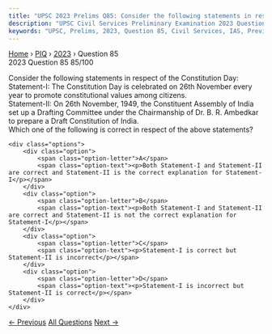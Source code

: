 ```yaml
---
title: "UPSC 2023 Prelims Q85: Consider the following statements in respect of the Constitu..."
description: "UPSC Civil Services Preliminary Examination 2023 Question 85 with options and answer"
keywords: "UPSC, Prelims, 2023, Question 85, Civil Services, IAS, Previous Year Questions"
---
```


<nav class="breadcrumb">
    <a href="../../">Home</a>
    <span>›</span>
    <a href="../">PIQ</a>
    <span>›</span>
    <a href="./">2023</a>
    <span>›</span>
    <span>Question 85</span>
</nav>

<div class="question-header">
    <div class="question-meta">
        <span class="year-badge">2023</span>
        <span class="question-number">Question 85</span>
        <span class="progress">85/100</span>
    </div>
    <div class="progress-bar">
        <div class="progress-fill" style="width: 85.0%"></div>
    </div>
</div>

<div class="question-content">
    <div class="question-text">
        <p>Consider the following statements in respect of the Constitution Day: <br />
Statement-I: The Constitution Day is celebrated on 26th November every year to promote constitutional values among citizens. <br />
Statement-II: On 26th November, 1949, the Constituent Assembly of India set up a Drafting Committee under the Chairmanship of Dr. B. R. Ambedkar to prepare a Draft Constitution of India. <br />
Which one of the following is correct in respect of the above statements?</p>
    </div>
    
    <div class="options">
        <div class="option">
            <span class="option-letter">A</span>
            <span class="option-text"><p>Both Statement-I and Statement-II are correct and Statement-II is the correct explanation for Statement-I</p></span>
        </div>
        <div class="option">
            <span class="option-letter">B</span>
            <span class="option-text"><p>Both Statement-I and Statement-II are correct and Statement-II is not the correct explanation for Statement-I</p></span>
        </div>
        <div class="option">
            <span class="option-letter">C</span>
            <span class="option-text"><p>Statement-I is correct but Statement-II is incorrect</p></span>
        </div>
        <div class="option">
            <span class="option-letter">D</span>
            <span class="option-text"><p>Statement-I is incorrect but Statement-II is correct</p></span>
        </div>
    </div>
</div>

<div class="question-nav">
    <a href="../q084-consider-the-following-statements-in-respect-of-th/" class="nav-btn prev">← Previous</a>
    <a href="../" class="nav-btn center">All Questions</a>
    <a href="../q086-consider-the-following-statements-statement-i-swit/" class="nav-btn next">Next →</a>
</div>
